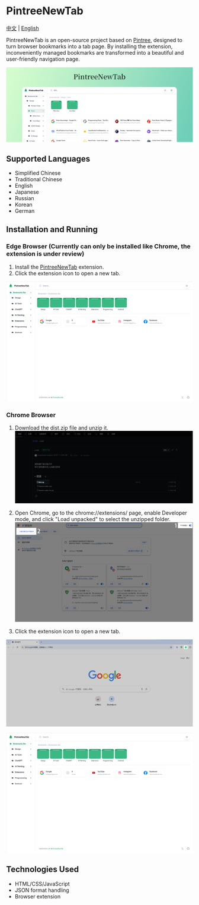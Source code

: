 # PintreeNewTab

[中文](README.md) | [English](README_en.md)

PintreeNewTab is an open-source project based on [Pintree](https://github.com/Pintree-io/pintree), designed to turn browser bookmarks into a tab page. By installing the extension, inconveniently managed bookmarks are transformed into a beautiful and user-friendly navigation page.

![cover](.github/imgs/og.png)

## Supported Languages

- Simplified Chinese
- Traditional Chinese
- English
- Japanese
- Russian
- Korean
- German

## Installation and Running

### Edge Browser (Currently can only be installed like Chrome, the extension is under review)

1. Install the [PintreeNewTab](https://github.com/tangxiaoqi-tangxiao/PintreeNewTab) extension.
2. Click the extension icon to open a new tab.

![image](.github/imgs/屏幕截图-2024-09-24-142600.png)

### Chrome Browser

1. Download the dist.zip file and unzip it.
![image](.github/imgs/屏幕截图-2024-09-24-145943.png)

2. Open Chrome, go to the chrome://extensions/ page, enable Developer mode, and click "Load unpacked" to select the unzipped folder.
![image](.github/imgs/屏幕截图-2024-09-24-150336.png)

3. Click the extension icon to open a new tab.

![image](.github/imgs/屏幕截图-2024-09-24-143305.png)

![image](.github/imgs/屏幕截图-2024-09-24-142600.png)

## Technologies Used

- HTML/CSS/JavaScript
- JSON format handling
- Browser extension
